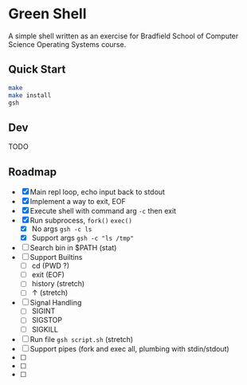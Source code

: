 # Green Shell

A simple shell written as an exercise for Bradfield School of Computer Science Operating Systems course.

## Quick Start

```sh
make
make install
gsh
```

## Dev

TODO

## Roadmap

- [x] Main repl loop, echo input back to stdout
- [x] Implement a way to exit, EOF
- [x] Execute shell with command arg `-c` then exit
- [x] Run subprocess, `fork()` `exec()`
    - [x] No args `gsh -c ls`
    - [x] Support args `gsh -c "ls /tmp"`
- [ ] Search bin in $PATH (stat)
- [ ] Support Builtins
    - [ ] cd (PWD ?)
    - [ ] exit (EOF)
    - [ ] history (stretch)
    - [ ] ↑ (stretch)
- [ ] Signal Handling
    - [ ] SIGINT
    - [ ] SIGSTOP
    - [ ] SIGKILL
- [ ] Run file `gsh script.sh` (stretch)
- [ ] Support pipes (fork and exec all, plumbing with stdin/stdout)
- [ ]
- [ ]
- [ ]
